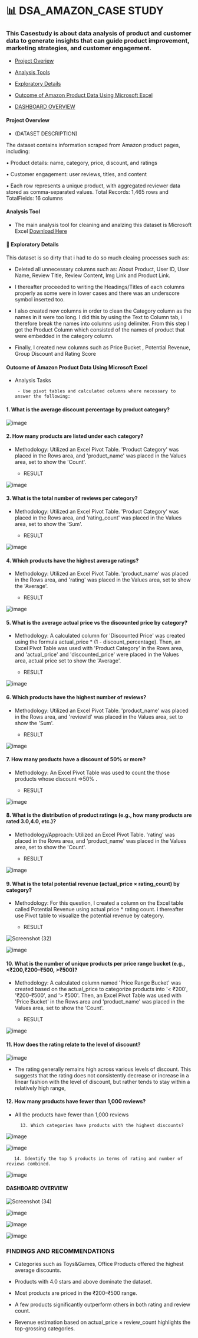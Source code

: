 # 📊  DSA_AMAZON_CASE STUDY

### This Casestudy is about data analysis of product and customer data to generate insights that can guide product improvement, marketing strategies, and customer engagement.

- [Project Overiew](#project-overview)

- [Analysis Tools](#analysis-tools)

- [Exploratory Details](#eploratory-details)

- [Outcome of Amazon Product Data Using Microsoft Excel](#outcome-of-amazon-product-data-using-microsoft-excel)

- [DASHBOARD OVERVIEW](#dashboard-overview)


#### Project Overview

- (DATASET DESCRIPTION) 

The dataset contains information scraped from Amazon product pages, including:

• Product details: name, category, price, discount, and ratings

• Customer engagement: user reviews, titles, and content

• Each row represents a unique product, with aggregated reviewer data stored as comma-separated values. Total Records: 1,465 rows and TotalFields: 16 columns



#### Analysis Tool

- The main analysis tool for cleaning and analzing this dataset is Microsoft Excel [Download Here](https://www.microsoft.com)


#### 🎯 Exploratory Details

This dataset is so dirty that i had to do so much cleaing processes such as:

- Deleted all unnecessary columns such as: About Product, User ID, User Name, Review Title, Review Content, Img Link and Product Link.

- I thereafter proceeded to writing the Headings/Titles of each columns properly as some were in lower cases and there was an underscore symbol inserted too.

- I also created new columns in order to clean the Category column as the names in it were too long. I did this by using the Text to Column tab,
  i therefore break the names into columns using delimiter. From this step I got the Product Column which consisted of the names of product that were embedded in the category column.

- Finally, I  created new columns such as Price Bucket , Potential Revenue, Group Discount and Rating Score

#### Outcome of Amazon Product Data Using Microsoft Excel

- Analysis Tasks

       - Use pivot tables and calculated columns where necessary to answer the following:
  
#### 1. What is the average discount percentage by product category?

![image](https://github.com/user-attachments/assets/bf63b81d-057e-4311-9319-bab030dd25b2)


#### 2. How many products are listed under each category?

  - Methodology: Utilized an Excel Pivot Table. 'Product Category' was placed in the Rows area, 
        and 'product_name' was placed in the Values area, set to show the 'Count'. 

      - RESULT
  
 ![image](https://github.com/user-attachments/assets/2056163b-5f72-4ba5-b900-884155b40d6c)

        
#### 3. What is the total number of reviews per category?

- Methodology: Utilized an Excel Pivot Table. 'Product Category' was placed in the Rows area, and 'rating_count' was placed in the Values area, set to show the 'Sum'.
   
   - RESULT
  
![image](https://github.com/user-attachments/assets/8a680f63-a26c-4408-8175-3c5fc5d3fbbb)
 

#### 4. Which products have the highest average ratings?

- Methodology: Utilized an Excel Pivot Table. 'product_name' was placed in the Rows area, and 'rating' was placed in the Values area, set to show the 'Average'.

     - RESULT
    
![image](https://github.com/user-attachments/assets/77d0f089-1447-4839-9913-732a2a77f1f2)


 #### 5. What is the average actual price vs the discounted price by category?

- Methodology: A calculated column for 'Discounted Price' was created using the formula actual_price * (1 - discount_percentage).
  Then, an Excel Pivot Table was used with 'Product Category' in the Rows area, and 'actual_price'
  and 'discounted_price' were placed in the Values area, actual price set to show the 'Average'.

   - RESULT

![image](https://github.com/user-attachments/assets/1e1e5214-4f59-4155-b240-bce4ef2ce875)


#### 6. Which products have the highest number of reviews?

- Methodology: Utilized an Excel Pivot Table. 'product_name' was placed in the Rows area, and 'reviewId' was placed in the Values area, set to show the 'Sum'.

  - RESULT
    
![image](https://github.com/user-attachments/assets/1c79b1a1-3a29-4726-81fc-b863a2a747cc)

         
#### 7. How many products have a discount of 50% or more?

- Methodology: An Excel Pivot Table was  used to count the those products whose discount =>50% .

     - RESULT

![image](https://github.com/user-attachments/assets/44e14636-8231-4764-a1ce-d2e2e4af8cac)


#### 8. What is the distribution of product ratings (e.g., how many products are rated 3.0,4.0, etc.)?

- Methodology/Approach: Utilized an Excel Pivot Table. 'rating' was placed in the Rows area, and 'product_name' was placed in the Values area, set to show the 'Count'.

    - RESULT
      
![image](https://github.com/user-attachments/assets/2d3520ab-fd91-423b-a1e9-edef459d24fd)


 #### 9. What is the total potential revenue (actual_price × rating_count) by category?

- Methodology: For this question, I created a column on the Excel table called Potential Revenue using actual price * rating count. i thereafter use Pivot table to visualize the potential revenue by category.

     - RESULT

![Screenshot (32)](https://github.com/user-attachments/assets/0299d1da-da30-4b97-9576-606a76904a27)

![image](https://github.com/user-attachments/assets/e65c273e-2ea3-4666-9220-2e31f4be8782)


#### 10. What is the number of unique products per price range bucket (e.g., <₹200,₹200–₹500, >₹500)?

- Methodology: A calculated column named 'Price Range Bucket' was created based on the actual_price to categorize products into
   '< ₹200', '₹200-₹500', and '> ₹500'. Then, an Excel Pivot Table was used with 'Price Bucket' in the Rows area and 'product_name'
    was placed in the Values area, set to show the 'Count'.

  - RESULT
    
![image](https://github.com/user-attachments/assets/daca1935-5722-4323-8334-eb309ad2bb21)


#### 11. How does the rating relate to the level of discount?

![image](https://github.com/user-attachments/assets/79f52cb1-5f46-46d1-ada1-97d19f924b93)

- The rating generally remains high across various levels of discount. This suggests that the rating does
  not consistently decrease or increase in a linear fashion with the level of discount, but rather tends to stay within a relatively high range,
  
	
#### 12. How many products have fewer than 1,000 reviews?

- All the products have fewer than 1,000 reviews 
       
	
 
        13. Which categories have products with the highest discounts?

![image](https://github.com/user-attachments/assets/f3515b71-6a8a-4b32-8c94-37bde0a07929)


![image](https://github.com/user-attachments/assets/eb2c125b-6789-411a-a48b-8015e261d86a)
  


       14. Identify the top 5 products in terms of rating and number of reviews combined.

![image](https://github.com/user-attachments/assets/2c0fb1ce-e66b-41cf-b168-fd36de79296f)



#### DASHBOARD OVERVIEW

![Screenshot (34)](https://github.com/user-attachments/assets/ae8f7778-93b2-4a67-b7ac-1aecb158014c)

![image](https://github.com/user-attachments/assets/5daf34a9-43cb-45bc-b253-03a1c6b78e10)

![image](https://github.com/user-attachments/assets/3deb64ef-1ca5-456a-940c-b20ee47cb7b2)

![image](https://github.com/user-attachments/assets/12f826e9-b8b3-4ea1-9a21-73e49bc85470)


### FINDINGS AND RECOMMENDATIONS

- Categories such as Toys&Games, Office Products offered the highest average discounts.

- Products with 4.0 stars and above dominate the dataset.

- Most products are priced in the ₹200–₹500 range.

- A few products significantly outperform others in both rating and review count.

- Revenue estimation based on actual_price × review_count highlights the top-grossing categories.






